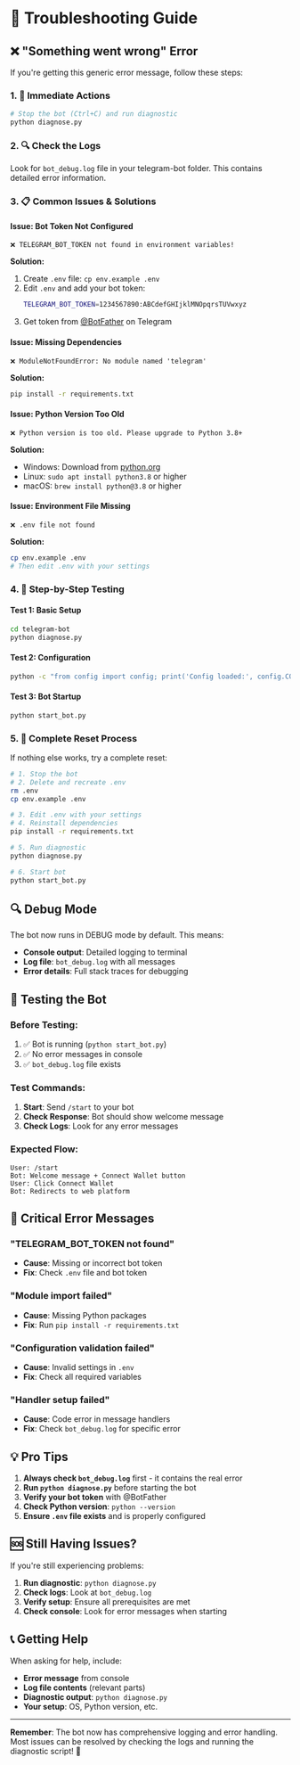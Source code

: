 # 🔧 Troubleshooting Guide

## ❌ "Something went wrong" Error

If you're getting this generic error message, follow these steps:

### 1. 🚨 **Immediate Actions**

```bash
# Stop the bot (Ctrl+C) and run diagnostic
python diagnose.py
```

### 2. 🔍 **Check the Logs**

Look for `bot_debug.log` file in your telegram-bot folder. This contains detailed error information.

### 3. 📋 **Common Issues & Solutions**

#### **Issue: Bot Token Not Configured**
```
❌ TELEGRAM_BOT_TOKEN not found in environment variables!
```

**Solution:**
1. Create `.env` file: `cp env.example .env`
2. Edit `.env` and add your bot token:
   ```bash
   TELEGRAM_BOT_TOKEN=1234567890:ABCdefGHIjklMNOpqrsTUVwxyz
   ```
3. Get token from [@BotFather](https://t.me/botfather) on Telegram

#### **Issue: Missing Dependencies**
```
❌ ModuleNotFoundError: No module named 'telegram'
```

**Solution:**
```bash
pip install -r requirements.txt
```

#### **Issue: Python Version Too Old**
```
❌ Python version is too old. Please upgrade to Python 3.8+
```

**Solution:**
- Windows: Download from [python.org](https://python.org)
- Linux: `sudo apt install python3.8` or higher
- macOS: `brew install python@3.8` or higher

#### **Issue: Environment File Missing**
```
❌ .env file not found
```

**Solution:**
```bash
cp env.example .env
# Then edit .env with your settings
```

### 4. 🧪 **Step-by-Step Testing**

#### **Test 1: Basic Setup**
```bash
cd telegram-bot
python diagnose.py
```

#### **Test 2: Configuration**
```bash
python -c "from config import config; print('Config loaded:', config.COMPANY_NAME)"
```

#### **Test 3: Bot Startup**
```bash
python start_bot.py
```

### 5. 🚀 **Complete Reset Process**

If nothing else works, try a complete reset:

```bash
# 1. Stop the bot
# 2. Delete and recreate .env
rm .env
cp env.example .env

# 3. Edit .env with your settings
# 4. Reinstall dependencies
pip install -r requirements.txt

# 5. Run diagnostic
python diagnose.py

# 6. Start bot
python start_bot.py
```

## 🔍 **Debug Mode**

The bot now runs in DEBUG mode by default. This means:

- **Console output**: Detailed logging to terminal
- **Log file**: `bot_debug.log` with all messages
- **Error details**: Full stack traces for debugging

## 📱 **Testing the Bot**

### **Before Testing:**
1. ✅ Bot is running (`python start_bot.py`)
2. ✅ No error messages in console
3. ✅ `bot_debug.log` file exists

### **Test Commands:**
1. **Start**: Send `/start` to your bot
2. **Check Response**: Bot should show welcome message
3. **Check Logs**: Look for any error messages

### **Expected Flow:**
```
User: /start
Bot: Welcome message + Connect Wallet button
User: Click Connect Wallet
Bot: Redirects to web platform
```

## 🚨 **Critical Error Messages**

### **"TELEGRAM_BOT_TOKEN not found"**
- **Cause**: Missing or incorrect bot token
- **Fix**: Check `.env` file and bot token

### **"Module import failed"**
- **Cause**: Missing Python packages
- **Fix**: Run `pip install -r requirements.txt`

### **"Configuration validation failed"**
- **Cause**: Invalid settings in `.env`
- **Fix**: Check all required variables

### **"Handler setup failed"**
- **Cause**: Code error in message handlers
- **Fix**: Check `bot_debug.log` for specific error

## 💡 **Pro Tips**

1. **Always check `bot_debug.log`** first - it contains the real error
2. **Run `python diagnose.py`** before starting the bot
3. **Verify your bot token** with @BotFather
4. **Check Python version**: `python --version`
5. **Ensure `.env` file exists** and is properly configured

## 🆘 **Still Having Issues?**

If you're still experiencing problems:

1. **Run diagnostic**: `python diagnose.py`
2. **Check logs**: Look at `bot_debug.log`
3. **Verify setup**: Ensure all prerequisites are met
4. **Check console**: Look for error messages when starting

## 📞 **Getting Help**

When asking for help, include:

- **Error message** from console
- **Log file contents** (relevant parts)
- **Diagnostic output**: `python diagnose.py`
- **Your setup**: OS, Python version, etc.

---

**Remember**: The bot now has comprehensive logging and error handling. Most issues can be resolved by checking the logs and running the diagnostic script! 🚀
